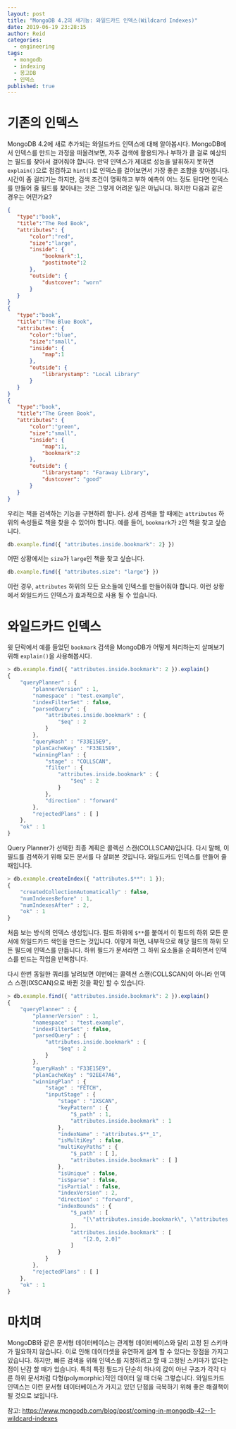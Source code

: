 ```yaml
---
layout: post
title: "MongoDB 4.2의 새기능: 와일드카드 인덱스(Wildcard Indexes)"
date: 2019-06-19 23:28:15
author: Reid
categories:
  - engineering
tags:
  - mongodb
  - indexing
  - 몽고DB
  - 인덱스
published: true
---
```


# 기존의 인덱스

MongoDB 4.2에 새로 추가되는 와일드카드 인덱스에 대해 알아봅시다. MongoDB에서 인덱스를 만드는 과정을 떠올려보면, 자주 검색에 활용되거나 부하가 클 걸로 예상되는 필드를 찾아서 걸어줘야 합니다. 만약 인덱스가 제대로 성능을 발휘하지 못하면 `explain()`으로 점검하고 `hint()`로 인덱스를 걸어보면서 가장 좋은 조합을 찾아봅니다. 시간이 좀 걸리기는 하지만, 검색 조건이 명확하고 부하 예측이 어느 정도 된다면 인덱스를 만들어 줄 필드를 찾아내는 것은 그렇게 어려운 일은 아닙니다. 하지만 다음과 같은 경우는 어떤가요?

```json
{
   "type":"book",
   "title":"The Red Book",
   "attributes": {
       "color":"red",
       "size":"large",
       "inside": {
           "bookmark":1,
           "postitnote":2
       },
       "outside": {
           "dustcover": "worn"
       }
   }
}
{
   "type":"book",
   "title":"The Blue Book",
   "attributes": {
       "color":"blue",
       "size":"small",
       "inside": {
           "map":1
       },
       "outside": {
           "librarystamp": "Local Library"
       }
   }
}
{
   "type":"book",
   "title":"The Green Book",
   "attributes": {
       "color":"green",
       "size":"small",
       "inside": {
           "map":1,
           "bookmark":2
       },
       "outside": {
           "librarystamp": "Faraway Library",
           "dustcover": "good"
       }
   }
}
```

우리는 책을 검색하는 기능을 구현하려 합니다. 상세 검색을 할 때에는 `attributes` 하위의 속성들로 책을 찾을 수 있어야 합니다. 예를 들어, `bookmark`가 `2`인 책을 찾고 싶습니다.

```javascript
db.example.find({ "attributes.inside.bookmark": 2} })
```

어떤 상황에서는 `size`가 `large`인 책을 찾고 싶습니다.

```javascript
db.example.find({ "attributes.size": "large"} })
```

이런 경우, `attributes` 하위의 모든 요소들에 인덱스를 만들어줘야 합니다. 이런 상황에서 와일드카드 인덱스가 효과적으로 사용 될 수 있습니다.


# 와일드카드 인덱스


윗 단락에서 예를 들었던 `bookmark` 검색을 MongoDB가 어떻게 처리하는지 살펴보기 위해 `explain()`을 사용해봅시다.

```javascript
> db.example.find({ "attributes.inside.bookmark": 2 }).explain()
{
    "queryPlanner" : {
        "plannerVersion" : 1,
        "namespace" : "test.example",
        "indexFilterSet" : false,
        "parsedQuery" : {
            "attributes.inside.bookmark" : {
                "$eq" : 2
            }
        },
        "queryHash" : "F33E15E9",
        "planCacheKey" : "F33E15E9",
        "winningPlan" : {
            "stage" : "COLLSCAN",
            "filter" : {
                "attributes.inside.bookmark" : {
                    "$eq" : 2
                }
            },
            "direction" : "forward"
        },
        "rejectedPlans" : [ ]
    },
    "ok" : 1
}
```

Query Planner가 선택한 최종 계획은 콜렉션 스캔(COLLSCAN)입니다. 다시 말해, 이 필드를 검색하기 위해 모든 문서를 다 살펴본 것입니다. 와일드카드 인덱스를 만들어 줄 때입니다.

```javascript
> db.example.createIndex({ "attributes.$**": 1 });
{
    "createdCollectionAutomatically" : false,
    "numIndexesBefore" : 1,
    "numIndexesAfter" : 2,
    "ok" : 1
}
```

처음 보는 방식의 인덱스 생성입니다. 필드 하위에 `$**`를 붙여서 이 필드의 하위 모든 문서에 와일드카드 색인을 만드는 것입니다. 이렇게 하면, 내부적으로 해당 필드의 하위 모든 필드에 인덱스를 만듭니다. 하위 필드가 문서라면 그 하위 요소들을 순회하면서 인덱스를 만드는 작업을 반복합니다.

다시 한번 동일한 쿼리를 날려보면 이번에는 콜렉션 스캔(COLLSCAN)이 아니라 인덱스 스캔(IXSCAN)으로 바뀐 것을 확인 할 수 있습니다.

```javascript
> db.example.find({ "attributes.inside.bookmark": 2 }).explain()
{
    "queryPlanner" : {
        "plannerVersion" : 1,
        "namespace" : "test.example",
        "indexFilterSet" : false,
        "parsedQuery" : {
            "attributes.inside.bookmark" : {
                "$eq" : 2
            }
        },
        "queryHash" : "F33E15E9",
        "planCacheKey" : "92EE47A6",
        "winningPlan" : {
            "stage" : "FETCH",
            "inputStage" : {
                "stage" : "IXSCAN",
                "keyPattern" : {
                    "$_path" : 1,
                    "attributes.inside.bookmark" : 1
                },
                "indexName" : "attributes.$**_1",
                "isMultiKey" : false,
                "multiKeyPaths" : {
                    "$_path" : [ ],
                    "attributes.inside.bookmark" : [ ]
                },
                "isUnique" : false,
                "isSparse" : false,
                "isPartial" : false,
                "indexVersion" : 2,
                "direction" : "forward",
                "indexBounds" : {
                    "$_path" : [
                        "[\"attributes.inside.bookmark\", \"attributes.inside.bookmark\"]"
                    ],
                    "attributes.inside.bookmark" : [
                        "[2.0, 2.0]"
                    ]
                }
            }
        },
        "rejectedPlans" : [ ]
    },
    "ok" : 1
}
```

# 마치며

MongoDB와 같은 문서형 데이터베이스는 관계형 데이터베이스와 달리 고정 된 스키마가 필요하지 않습니다. 이로 인해 데이터셋을 유연하게 설계 할 수 있다는 장점을 가지고 있습니다. 하지만, 빠른 검색을 위해 인덱스를 지정하려고 할 때 고정된 스키마가 없다는 점이 난감 할 때가 있습니다. 특히 특정 필드가 단순히 하나의 값이 아닌 구조가 각각 다른 하위 문서처럼 다형(polymorphic)적인 데이터 일 때 더욱 그렇습니다. 와일드카드 인덱스는 이런 문서형 데이터베이스가 가지고 있던 단점을 극복하기 위해 좋은 해결책이 될 것으로 보입니다.

참고: https://www.mongodb.com/blog/post/coming-in-mongodb-42--1-wildcard-indexes
